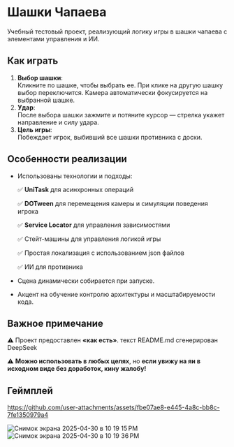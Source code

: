 # Шашки Чапаева

Учебный тестовый проект, реализующий логику игры в шашки чапаева с элементами управления и ИИ.

## Как играть

1. **Выбор шашки**:  
   Кликните по шашке, чтобы выбрать ее. При клике на другую шашку выбор переключится. Камера автоматически фокусируется на выбранной шашке.
2. **Удар**:  
   После выбора шашки зажмите и потяните курсор — стрелка укажет направление и силу удара.
3. **Цель игры**:  
   Побеждает игрок, выбивший все шашки противника с доски.

## Особенности реализации

- Использованы технологии и подходы:  

  ✅ **UniTask** для асинхронных операций

  ✅ **DOTween** для перемещения камеры и симуляции поведения игрока

  ✅ **Service Locator** для управления зависимостями  

  ✅ Стейт-машины для управления логикой игры

  ✅ Простая локализация с использованием json файлов

  ✅ ИИ для противника
  
- Сцена динамически собирается при запуске.
- Акцент на обучение контролю архитектуры и масштабируемости кода.

## Важное примечание

⚠️ Проект предоставлен **«как есть»**. текст README.md сгенерирован DeepSeek

⚠️ **Можно использовать в любых целях**, но **если увижу на яи в исходном виде без доработок, кину жалобу!** 

## Геймплей 
https://github.com/user-attachments/assets/fbe07ae8-e445-4a8c-bb8c-7fe1350979a4

![Снимок экрана 2025-04-30 в 10 19 15 PM](https://github.com/user-attachments/assets/89ec43c2-6af1-4679-a237-a8b42e0ecd1f)
![Снимок экрана 2025-04-30 в 10 19 36 PM](https://github.com/user-attachments/assets/b05c872e-92de-4f44-a6c7-7961397aa33b)







